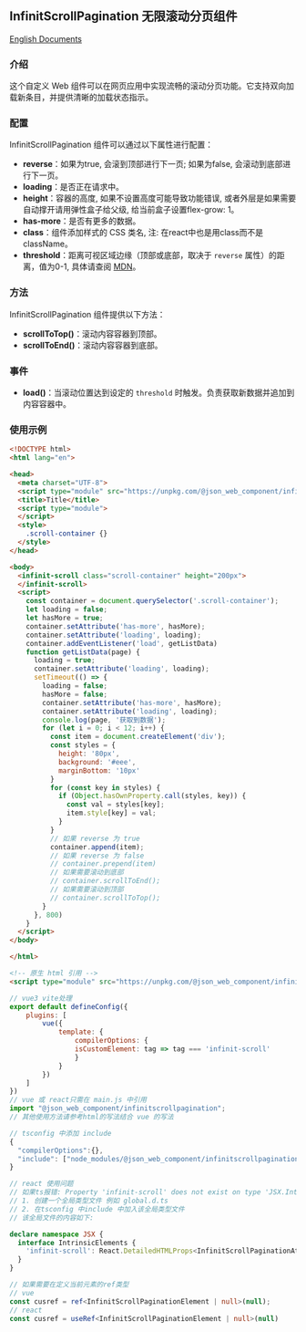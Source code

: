 ## InfinitScrollPagination 无限滚动分页组件
[English Documents](https://github.com/JsonLee12138/JComponent/blob/master/components/infiniteScrollPagination/README.en.md)
### 介绍

这个自定义 Web 组件可以在网页应用中实现流畅的滚动分页功能。它支持双向加载新条目，并提供清晰的加载状态指示。

### 配置

InfinitScrollPagination 组件可以通过以下属性进行配置：

* **reverse**：如果为true, 会滚到顶部进行下一页; 如果为false, 会滚动到底部进行下一页。
* **loading**：是否正在请求中。
* **height**：容器的高度, 如果不设置高度可能导致功能错误, 或者外层是如果需要自动撑开请用弹性盒子给父级, 给当前盒子设置flex-grow: 1。
* **has-more**：是否有更多的数据。
* **class**：组件添加样式的 CSS 类名, 注: 在react中也是用class而不是className。
* **threshold**：距离可视区域边缘（顶部或底部，取决于 `reverse` 属性）的距离，值为0-1, 具体请查阅 [MDN](https://developer.mozilla.org/en-US/docs/Web/API/IntersectionObserver/thresholds)。

### 方法

InfinitScrollPagination 组件提供以下方法：

* **scrollToTop()**：滚动内容容器到顶部。
* **scrollToEnd()**：滚动内容容器到底部。

### 事件

* **load()**：当滚动位置达到设定的 `threshold` 时触发。负责获取新数据并追加到内容容器中。

### 使用示例

```html
<!DOCTYPE html>
<html lang="en">

<head>
  <meta charset="UTF-8">
  <script type="module" src="https://unpkg.com/@json_web_component/infinitscrollpagination/dist/main.min.js"></script>
  <title>Title</title>
  <script type="module">
  </script>
  <style>
    .scroll-container {}
  </style>
</head>

<body>
  <infinit-scroll class="scroll-container" height="200px">
  </infinit-scroll>
  <script>
    const container = document.querySelector('.scroll-container');
    let loading = false;
    let hasMore = true;
    container.setAttribute('has-more', hasMore);
    container.setAttribute('loading', loading);
    container.addEventListener('load', getListData)
    function getListData(page) {
      loading = true;
      container.setAttribute('loading', loading);
      setTimeout(() => {
        loading = false;
        hasMore = false;
        container.setAttribute('has-more', hasMore);
        container.setAttribute('loading', loading);
        console.log(page, '获取到数据');
        for (let i = 0; i < 12; i++) {
          const item = document.createElement('div');
          const styles = {
            height: '80px',
            background: '#eee',
            marginBottom: '10px'
          }
          for (const key in styles) {
            if (Object.hasOwnProperty.call(styles, key)) {
              const val = styles[key];
              item.style[key] = val;
            }
          }
          // 如果 reverse 为 true
          container.append(item);
          // 如果 reverse 为 false
          // container.prepend(item)
          // 如果需要滚动到底部
          // container.scrollToEnd();
          // 如果需要滚动到顶部
          // container.scrollToTop();
        }
      }, 800)
    }
  </script>
</body>

</html>

```

```html
<!-- 原生 html 引用 -->
<script type="module" src="https://unpkg.com/@json_web_component/infinitscrollpagination/dist/main.min.js"></script>
```

```js
// vue3 vite处理
export default defineConfig({
    plugins: [
        vue({
            template: {
                compilerOptions: {
                isCustomElement: tag => tag === 'infinit-scroll'
                }
            }
        })
    ]
})
// vue 或 react只需在 main.js 中引用
import "@json_web_component/infinitscrollpagination";
// 其他使用方法请参考html的写法结合 vue 的写法
```

```typescript
// tsconfig 中添加 include
{
  "compilerOptions":{},
  "include": ["node_modules/@json_web_component/infinitscrollpagination/dist/global.d.ts"],
}
```

```typescript
// react 使用问题
// 如果ts报错: Property 'infinit-scroll' does not exist on type 'JSX.IntrinsicElements'.
// 1. 创建一个全局类型文件 例如 global.d.ts
// 2. 在tsconfig 中include 中加入该全局类型文件
// 该全局文件的内容如下:

declare namespace JSX {
  interface IntrinsicElements {
    'infinit-scroll': React.DetailedHTMLProps<InfinitScrollPaginationAttr, HTMLElement>;
  }
}

// 如果需要在定义当前元素的ref类型
// vue
const cusref = ref<InfinitScrollPaginationElement | null>(null);
// react
const cusref = useRef<InfinitScrollPaginationElement | null>(null)
```

